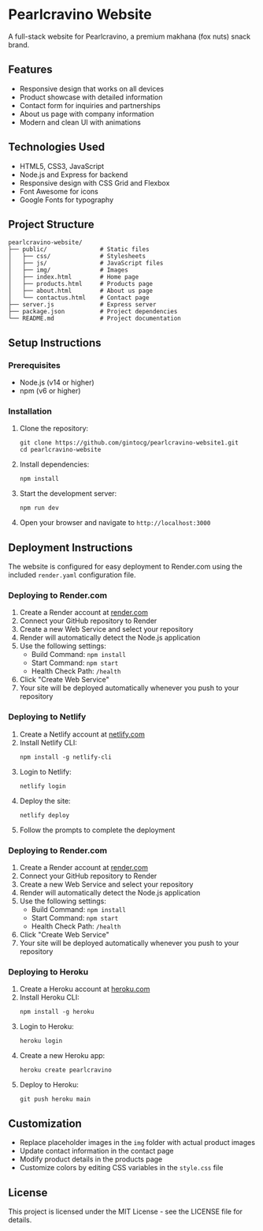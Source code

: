 # Pearlcravino Website

A full-stack website for Pearlcravino, a premium makhana (fox nuts) snack brand.

## Features

- Responsive design that works on all devices
- Product showcase with detailed information
- Contact form for inquiries and partnerships
- About us page with company information
- Modern and clean UI with animations

## Technologies Used

- HTML5, CSS3, JavaScript
- Node.js and Express for backend
- Responsive design with CSS Grid and Flexbox
- Font Awesome for icons
- Google Fonts for typography

## Project Structure

```
pearlcravino-website/
├── public/               # Static files
│   ├── css/              # Stylesheets
│   ├── js/               # JavaScript files
│   ├── img/              # Images
│   ├── index.html        # Home page
│   ├── products.html     # Products page
│   ├── about.html        # About us page
│   └── contactus.html    # Contact page
├── server.js             # Express server
├── package.json          # Project dependencies
└── README.md             # Project documentation
```

## Setup Instructions

### Prerequisites

- Node.js (v14 or higher)
- npm (v6 or higher)

### Installation

1. Clone the repository:
   ```
   git clone https://github.com/gintocg/pearlcravino-website1.git
   cd pearlcravino-website
   ```

2. Install dependencies:
   ```
   npm install
   ```

3. Start the development server:
   ```
   npm run dev
   ```

4. Open your browser and navigate to `http://localhost:3000`

## Deployment Instructions

The website is configured for easy deployment to Render.com using the included `render.yaml` configuration file.

### Deploying to Render.com

1. Create a Render account at [render.com](https://render.com/)
2. Connect your GitHub repository to Render
3. Create a new Web Service and select your repository
4. Render will automatically detect the Node.js application
5. Use the following settings:
   - Build Command: `npm install`
   - Start Command: `npm start`
   - Health Check Path: `/health`
6. Click "Create Web Service"
7. Your site will be deployed automatically whenever you push to your repository

### Deploying to Netlify

1. Create a Netlify account at [netlify.com](https://www.netlify.com/)
2. Install Netlify CLI:
   ```
   npm install -g netlify-cli
   ```
3. Login to Netlify:
   ```
   netlify login
   ```
4. Deploy the site:
   ```
   netlify deploy
   ```
5. Follow the prompts to complete the deployment

### Deploying to Render.com

1. Create a Render account at [render.com](https://render.com/)
2. Connect your GitHub repository to Render
3. Create a new Web Service and select your repository
4. Render will automatically detect the Node.js application
5. Use the following settings:
   - Build Command: `npm install`
   - Start Command: `npm start`
   - Health Check Path: `/health`
6. Click "Create Web Service"
7. Your site will be deployed automatically whenever you push to your repository

### Deploying to Heroku

1. Create a Heroku account at [heroku.com](https://www.heroku.com/)
2. Install Heroku CLI:
   ```
   npm install -g heroku
   ```
3. Login to Heroku:
   ```
   heroku login
   ```
4. Create a new Heroku app:
   ```
   heroku create pearlcravino
   ```
5. Deploy to Heroku:
   ```
   git push heroku main
   ```

## Customization

- Replace placeholder images in the `img` folder with actual product images
- Update contact information in the contact page
- Modify product details in the products page
- Customize colors by editing CSS variables in the `style.css` file

## License

This project is licensed under the MIT License - see the LICENSE file for details.
